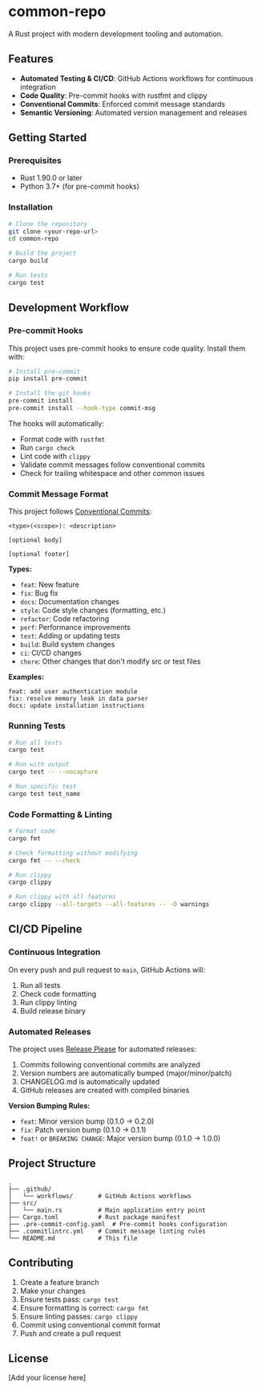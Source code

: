 # common-repo

A Rust project with modern development tooling and automation.

## Features

- **Automated Testing & CI/CD**: GitHub Actions workflows for continuous integration
- **Code Quality**: Pre-commit hooks with rustfmt and clippy
- **Conventional Commits**: Enforced commit message standards
- **Semantic Versioning**: Automated version management and releases

## Getting Started

### Prerequisites

- Rust 1.90.0 or later
- Python 3.7+ (for pre-commit hooks)

### Installation

```bash
# Clone the repository
git clone <your-repo-url>
cd common-repo

# Build the project
cargo build

# Run tests
cargo test
```

## Development Workflow

### Pre-commit Hooks

This project uses pre-commit hooks to ensure code quality. Install them with:

```bash
# Install pre-commit
pip install pre-commit

# Install the git hooks
pre-commit install
pre-commit install --hook-type commit-msg
```

The hooks will automatically:
- Format code with `rustfmt`
- Run `cargo check`
- Lint code with `clippy`
- Validate commit messages follow conventional commits
- Check for trailing whitespace and other common issues

### Commit Message Format

This project follows [Conventional Commits](https://www.conventionalcommits.org/):

```
<type>(<scope>): <description>

[optional body]

[optional footer]
```

**Types:**
- `feat`: New feature
- `fix`: Bug fix
- `docs`: Documentation changes
- `style`: Code style changes (formatting, etc.)
- `refactor`: Code refactoring
- `perf`: Performance improvements
- `test`: Adding or updating tests
- `build`: Build system changes
- `ci`: CI/CD changes
- `chore`: Other changes that don't modify src or test files

**Examples:**
```
feat: add user authentication module
fix: resolve memory leak in data parser
docs: update installation instructions
```

### Running Tests

```bash
# Run all tests
cargo test

# Run with output
cargo test -- --nocapture

# Run specific test
cargo test test_name
```

### Code Formatting & Linting

```bash
# Format code
cargo fmt

# Check formatting without modifying
cargo fmt -- --check

# Run clippy
cargo clippy

# Run clippy with all features
cargo clippy --all-targets --all-features -- -D warnings
```

## CI/CD Pipeline

### Continuous Integration

On every push and pull request to `main`, GitHub Actions will:
1. Run all tests
2. Check code formatting
3. Run clippy linting
4. Build release binary

### Automated Releases

The project uses [Release Please](https://github.com/googleapis/release-please) for automated releases:

1. Commits following conventional commits are analyzed
2. Version numbers are automatically bumped (major/minor/patch)
3. CHANGELOG.md is automatically updated
4. GitHub releases are created with compiled binaries

**Version Bumping Rules:**
- `feat`: Minor version bump (0.1.0 -> 0.2.0)
- `fix`: Patch version bump (0.1.0 -> 0.1.1)
- `feat!` or `BREAKING CHANGE`: Major version bump (0.1.0 -> 1.0.0)

## Project Structure

```
.
├── .github/
│   └── workflows/       # GitHub Actions workflows
├── src/
│   └── main.rs          # Main application entry point
├── Cargo.toml           # Rust package manifest
├── .pre-commit-config.yaml  # Pre-commit hooks configuration
├── .commitlintrc.yml    # Commit message linting rules
└── README.md            # This file
```

## Contributing

1. Create a feature branch
2. Make your changes
3. Ensure tests pass: `cargo test`
4. Ensure formatting is correct: `cargo fmt`
5. Ensure linting passes: `cargo clippy`
6. Commit using conventional commit format
7. Push and create a pull request

## License

[Add your license here]
